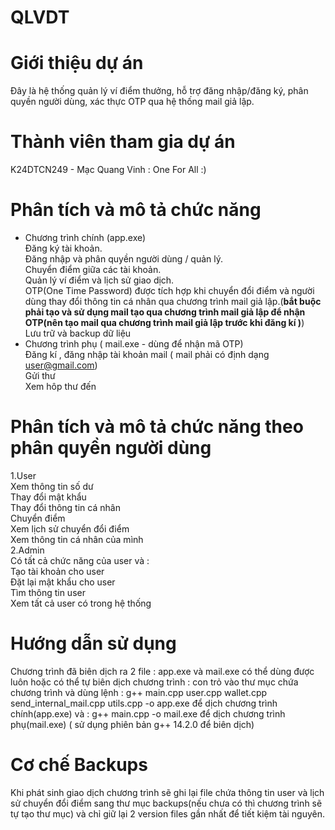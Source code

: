 # QLVDT
# Giới thiệu dự án
Đây là hệ thống quản lý ví điểm thưởng, hỗ trợ đăng nhập/đăng ký, phân quyền người dùng, xác thực OTP qua hệ thống mail giả lập.
# Thành viên tham gia dự án
K24DTCN249 - Mạc Quang Vinh : One For All :)
# Phân tích và mô tả chức năng
- Chương trình chính (app.exe)  
Đăng ký tài khoản.  
Đăng nhập và phân quyền người dùng / quản lý.  
Chuyển điểm giữa các tài khoản.  
Quản lý ví điểm và lịch sử giao dịch.  
OTP(One Time Password) được tích hợp khi chuyển đổi điểm và người dùng thay đổi thông tin cá nhân qua chương trình mail giả lập.(**bắt buộc phải tạo và sử dụng mail tạo qua chương trình mail giả lập để nhận OTP(nên tạo mail qua chương trình mail giả lập trước khi đăng kí )**)  
Lưu trữ và backup dữ liệu  
- Chương trình phụ ( mail.exe - dùng để nhận mã OTP)  
Đăng kí , đăng nhập tài khoản mail ( mail phải có định dạng user@gmail.com)  
Gửi thư  
Xem hôp thư đến  
# Phân tích và mô tả chức năng theo phân quyền người dùng
1.User  
Xem thông tin số dư  
Thay đổi mật khẩu   
Thay đổi thông tin cá nhân  
Chuyển điểm  
Xem lịch sử chuyển đổi điểm  
Xem thông tin cá nhân của mình  
2.Admin  
Có tất cả chức năng của user và :  
Tạo tài khoản cho user  
Đặt lại mật khẩu cho user  
Tìm thông tin user  
Xem tất cả user có trong hệ thống  
# Hướng dẫn sử dụng
Chương trình đã biên dịch ra 2 file : app.exe và mail.exe có thể dùng được luôn hoặc có thể tự biên dịch chương trình : con trỏ vào thư mục chứa chương trình và dùng lệnh : g++ main.cpp user.cpp wallet.cpp send_internal_mail.cpp utils.cpp -o app.exe để dịch chương trình chính(app.exe) và : g++ main.cpp -o mail.exe để dịch chương trình phụ(mail.exe) ( sử dụng phiên bản g++ 14.2.0 để biên dịch)
# Cơ chế Backups
Khi phát sinh giao dịch chương trình sẽ ghi lại file chứa thông tin user và lịch sử chuyển đổi điểm sang thư mục backups(nếu chưa có thì chương trình sẽ tự tạo thư mục) và chỉ giữ lại 2 version files gần nhất để tiết kiệm tài nguyên.
